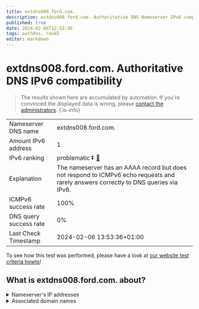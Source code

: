 ```yaml
---
title: extdns008.ford.com.
description: extdns008.ford.com. Authoritative DNS Nameserver IPv6 compatibility
published: true
date: 2024-02-06T12:53:36
tags: authdns, rank5
editor: markdown
---
```


# extdns008.ford.com. Authoritative DNS IPv6 compatibility

> The results shown here are accumulated by automation. If you're convinced the displayed data is wrong, please [contact the administrators](/howto/chat). 
{.is-info}




|   |   |
| - | - |
| Nameserver DNS name | extdns008.ford.com.
| Amount IPv6 address | 1
| IPv6 ranking | problematic :arrow_double_down: [🔗](/howto/ranking) |
| Explanation | The nameserver has an AAAA record but does not respond to ICMPv6 echo requests and rarely answers correctly to DNS queries via IPv6. |
| ICMPv6 success rate | 100%|
| DNS query success rate | 0% |
| Last Check Timestamp | 2024-02-06 13:53:36+01:00 |

To see how this test was performed, please have a look at [our website test criteria howto](/howto/testcriteria/authdns)!


## What is extdns008.ford.com. about?




<details>
<summary>Nameserver's IP addresses</summary>

2620:0:403:2010:0:ffff:130c:7187

</details>



<details>
<summary>Associated domain names</summary>

www.ford.com

</details>
